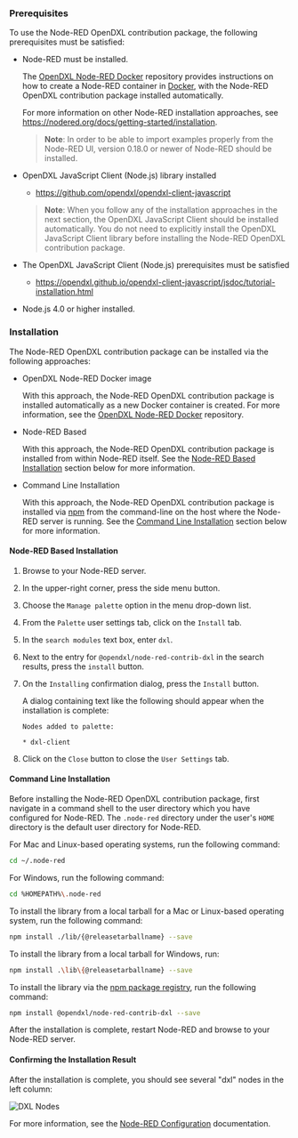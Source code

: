 ### Prerequisites

To use the Node-RED OpenDXL contribution package, the following prerequisites
must be satisfied:    

* Node-RED must be installed.

  The [OpenDXL Node-RED Docker](https://github.com/opendxl/opendxl-node-red-docker)
  repository provides instructions on how to create a Node-RED container in
  [Docker](https://www.docker.com/), with the Node-RED OpenDXL contribution
  package installed automatically.

  For more information on other Node-RED installation approaches, see
  <https://nodered.org/docs/getting-started/installation>.
  
  > **Note**: In order to be able to import examples properly from the Node-RED
  > UI, version 0.18.0 or newer of Node-RED should be installed.

* OpenDXL JavaScript Client (Node.js) library installed
  * <https://github.com/opendxl/opendxl-client-javascript>

  > **Note**: When you follow any of the installation approaches in the
  > next section, the OpenDXL JavaScript Client should be installed
  > automatically. You do not need to explicitly install the OpenDXL
  > JavaScript Client library before installing the Node-RED OpenDXL
  > contribution package.

* The OpenDXL JavaScript Client (Node.js) prerequisites must be satisfied
  * <https://opendxl.github.io/opendxl-client-javascript/jsdoc/tutorial-installation.html>

* Node.js 4.0 or higher installed.

### Installation

The Node-RED OpenDXL contribution package can be installed via the following
approaches:

* OpenDXL Node-RED Docker image

  With this approach, the Node-RED OpenDXL contribution package is installed
  automatically as a new Docker container is created. For more information, see
  the [OpenDXL Node-RED Docker](https://github.com/opendxl/opendxl-node-red-docker)
  repository.

* Node-RED Based

  With this approach, the Node-RED OpenDXL contribution package is installed
  from within Node-RED itself. See the
  [Node-RED Based Installation](#node-red-based-installation) section below for
  more information.

* Command Line Installation

  With this approach, the Node-RED OpenDXL contribution package is installed
  via [npm](https://docs.npmjs.com/) from the command-line on the host where the
  Node-RED server is running. See the
  [Command Line Installation](#command-line-installation) section below for more
  information.

#### Node-RED Based Installation

1. Browse to your Node-RED server.

1. In the upper-right corner, press the side menu button.

1. Choose the `Manage palette` option in the menu drop-down list.

1. From the `Palette` user settings tab, click on the `Install` tab.

1. In the `search modules` text box, enter `dxl`.

1. Next to the entry for `@opendxl/node-red-contrib-dxl` in the search results,
   press the `install` button.
   
1. On the `Installing` confirmation dialog, press the `Install` button.   
   
   A dialog containing text like the following should appear when the
   installation is complete:
   
   ```
   Nodes added to palette:
   
   * dxl-client
   ```

1. Click on the `Close` button to close the `User Settings` tab.

#### Command Line Installation

Before installing the Node-RED OpenDXL contribution package, first navigate in a
command shell to the user directory which you have configured for Node-RED. The
`.node-red` directory under the user's `HOME` directory is the default user
directory for Node-RED.

For Mac and Linux-based operating systems, run the following command:

```sh
cd ~/.node-red
```

For Windows, run the following command:

```sh
cd %HOMEPATH%\.node-red
```

To install the library from a local tarball for a Mac or Linux-based operating
system, run the following command:

```sh
npm install ./lib/{@releasetarballname} --save
```

To install the library from a local tarball for Windows, run:

```sh
npm install .\lib\{@releasetarballname} --save
```

To install the library via the
[npm package registry](https://www.npmjs.com/package/@opendxl/node-red-contrib-dxl),
run the following command:

```sh
npm install @opendxl/node-red-contrib-dxl --save
```

After the installation is complete, restart Node-RED and browse to your
Node-RED server.

#### Confirming the Installation Result

After the installation is complete, you should see several "dxl" nodes in the
left column:

![DXL Nodes](images/dxl-nodes.png)

For more information, see the
[Node-RED Configuration](https://nodered.org/docs/configuration) documentation.
